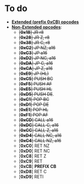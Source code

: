 # To do
  - <u>**Extended (prefix 0xCB) opcodes**</u>
  - <u>**Non-Extended opcodes**</u>:
    - <s>[**0x18**] JR r8</s>
    - <s>[**0x28**] JR Z, r8</s>
    - <s>[**0x38**] JR C, r8</s>
    - <s>[**0xC2**] JP NZ, a16</s>
    - <s>[**0xC3**] JP a16</s>
    - <s>[**0xD2**] JP NC, a16</s>
    - <s>[**0xDA**] JP C, a16</s>
    - <s>[**0xCA**] JP Z, a16</s>
    - <s>[**0xE9**] JP (HL)</s>
    - <s>[**0xC5**] PUSH BC</s>
    - <s>[**0xF5**] PUSH AF</s>
    - <s>[**0xE5**] PUSH HL</s>
    - <s>[**0xD5**] PUSH DE</s>.
    - <s>[**0xC1**] POP BC</s>
    - <s>[**0xD1**] POP DE</s>
    - <s>[**0xE1**] POP HL</s>
    - <s>[**0xF1**] POP AF</s>
    - <s>[**0xCD**] CALL a16</s>
    - <s>[**0xDC**] CALL C, a16</s>
    - <s>[**0xCC**] CALL Z, a16</s>
    - <s>[**0xD4**] CALL NC, a16</s>
    - <s>[**0xC4**] CALL NZ, a16</s>
    - [**0xC0**] RET NZ
    - [**0xD0**] RET NC 
    - [**0xC8**] RET Z
    - [**0xC9**] RET
    - [**0xCB**] **PREFIX CB**
    - [**0xD8**] RET C
    - [**0xD9**] RETI
